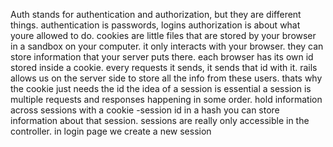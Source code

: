 Auth stands for authentication and authorization, but they are different things. 
authentication is passwords, logins
authorization is about what youre allowed to do. 
cookies are little files that are stored by your browser in a sandbox on your computer. it only interacts with your browser. 
they can store information that your server puts there. 
each browser has its own id stored inside a cookie.
every requests it sends, it sends that id with it. 
rails allows us on the server side to store all the info from these users. thats why the cookie just needs the id
the idea of a session is essential 
a session is multiple requests and responses happening in some order. 
hold information across sessions with a cookie -session id
in a hash you can store information about that session. 
sessions are really only accessible in the controller. 
in login page we create a new session
